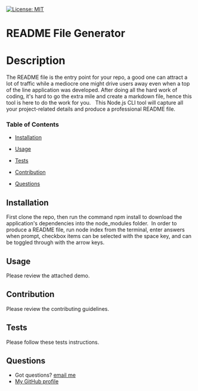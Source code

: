[![License: MIT](https://img.shields.io/badge/License-MIT-yellow.svg)](https://opensource.org/licenses/MIT)
  # README File Generator
  # Description
  The README file is the entry point for your repo, a good one can attract a lot of traffic while a mediocre one might drive users away even when a top of the line application was developed. After doing all the hard work of coding, it's hard to go the extra mile and create a markdown file, hence this tool is here to do the work for you.   This Node.js CLI tool will capture all your project-related details and produce a professional README file. 

  ### Table of Contents
  * [Installation](#installation)
  * [Usage](#usage)
  
  * [Tests](#tests)
  
  
  * [Contribution](#contribution)
  
  * [Questions](#questions)

  ## Installation
  First clone the repo, then run the command npm install to download the application's dependencies into the node_modules folder.  In order to produce a README file, run node index from the terminal, enter answers when prompt, checkbox items can be selected with the space key, and can be toggled through with the arrow keys.
  
  ## Usage
  Please review the attached demo.

  
  ## Contribution
  Please review the contributing guidelines.
  

  
  ## Tests
  Please follow these tests instructions.
  
  
 ## Questions
  
  * Got questions? [email me](mailto:caspi.home@gmail.com)<br>
  * [My GitHub profile](https://github.com/hcs847)
      